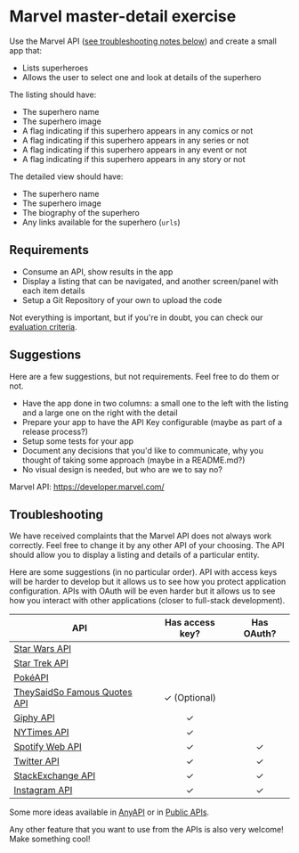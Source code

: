 # Marvel master-detail exercise

Use the Marvel API ([see troubleshooting notes below](#troubleshooting)) and create a small app that:

- Lists superheroes
- Allows the user to select one and look at details of the superhero

The listing should have:

- The superhero name
- The superhero image
- A flag indicating if this superhero appears in any comics or not
- A flag indicating if this superhero appears in any series or not
- A flag indicating if this superhero appears in any event or not
- A flag indicating if this superhero appears in any story or not

The detailed view should have:

- The superhero name
- The superhero image
- The biography of the superhero
- Any links available for the superhero (`urls`)

## Requirements

- Consume an API, show results in the app
- Display a listing that can be navigated, and another screen/panel with each item details
- Setup a Git Repository of your own to upload the code

Not everything is important, but if you're in doubt, you can check our [evaluation criteria](../EvaluationCriteria.md).

## Suggestions

Here are a few suggestions, but not requirements. Feel free to do them or not.

- Have the app done in two columns: a small one to the left with the listing and a large one on the right with the detail
- Prepare your app to have the API Key configurable (maybe as part of a release process?)
- Setup some tests for your app
- Document any decisions that you'd like to communicate, why you thought of taking some approach (maybe in a README.md?)
- No visual design is needed, but who are we to say no?

Marvel API: https://developer.marvel.com/

## Troubleshooting

We have received complaints that the Marvel API does not always work correctly. Feel free to change it by any other API of your choosing. The API should allow you to display a listing and details of a particular entity.

Here are some suggestions (in no particular order). API with access keys will be harder to develop but it allows us to see how you protect application configuration. APIs with OAuth will be even harder but it allows us to see how you interact with other applications (closer to full-stack development).

| API                                                                                        | Has access key? | Has OAuth? |
|--------------------------------------------------------------------------------------------|:---------------:|:----------:|
| [Star Wars API](https://swapi.co/)                                                         |                 |            |
| [Star Trek API](http://stapi.co/)                                                          |                 |            |
| [PokéAPI](https://pokeapi.co/docs/v2.html)                                                 |                 |            |
| [TheySaidSo Famous Quotes API](https://theysaidso.com/api/)                                |   ✓ (Optional)  |           |
| [Giphy API](https://developers.giphy.com/docs/)                                            |       ✓         |            |
| [NYTimes API](https://developer.nytimes.com/)                                              |       ✓         |            |
| [Spotify Web API](https://developer.spotify.com/documentation/web-api/)                    |       ✓         |     ✓     |
| [Twitter API](https://developer.twitter.com/en/docs.html)                                  |       ✓         |     ✓      |
| [StackExchange API](https://api.stackexchange.com/)                                        |       ✓         |     ✓      |
| [Instagram API](https://www.instagram.com/developer/)                                      |       ✓         |     ✓     |


Some more ideas available in [AnyAPI](https://any-api.com/) or in [Public APIs](https://github.com/public-apis/public-apis).

Any other feature that you want to use from the APIs is also very welcome! Make something cool!